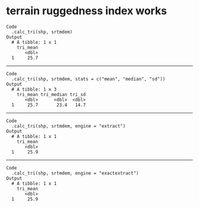 # terrain ruggedness index works

    Code
      .calc_tri(shp, srtmdem)
    Output
      # A tibble: 1 x 1
        tri_mean
           <dbl>
      1     25.7

---

    Code
      .calc_tri(shp, srtmdem, stats = c("mean", "median", "sd"))
    Output
      # A tibble: 1 x 3
        tri_mean tri_median tri_sd
           <dbl>      <dbl>  <dbl>
      1     25.7       23.4   14.7

---

    Code
      .calc_tri(shp, srtmdem, engine = "extract")
    Output
      # A tibble: 1 x 1
        tri_mean
           <dbl>
      1     25.9

---

    Code
      .calc_tri(shp, srtmdem, engine = "exactextract")
    Output
      # A tibble: 1 x 1
        tri_mean
           <dbl>
      1     25.9

